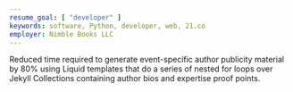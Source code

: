```yaml
---
resume_goal: [ "developer" ]
keywords: software, Python, developer, web, 21.co
employer: Nimble Books LLC
---
```

Reduced time required to generate event-specific author publicity material by 80% using Liquid templates that do a series of nested for loops over Jekyll Collections containing author bios and expertise proof points.